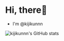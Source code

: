 # Hi, there👋

- I'm @kijikunnn

![kijikunnn's GitHub stats](https://github-readme-stats.vercel.app/api/top-langs/?username=kijikunnn&theme=react&layout=default&hide=shell)

